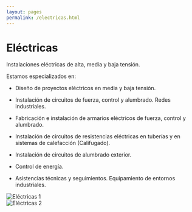 ```yaml
---
layout: pages
permalink: /electricas.html
---
```

<h1 class="text-black center">Eléctricas</h1>

<div class="container">
<div class="row">
<div class="col-12 col-lg-6">
Instalaciones eléctricas de alta, media y baja tensión.

Estamos especializados en:

- Diseño de proyectos eléctricos en media y baja tensión.

- Instalación de circuitos de fuerza, control y alumbrado. Redes industriales.

- Fabricación e instalación de armarios eléctricos de fuerza, control y alumbrado.

- Instalación de circuitos de resistencias eléctricas en tuberías y en sistemas de calefacción (Califugado).

- Instalación de circuitos de alumbrado exterior.

- Control de energía.

- Asistencias técnicas y seguimientos. Equipamiento de entornos industriales.
</div>
<div class="col-12 col-lg-6">
<div class="row">
<div class="col-12 col-lg-12 col-sm-6">
<img src="{{site.url}}{{site.baseurl}}/assets/media/electricas/1.jpg" class="img-fluid" alt="Eléctricas 1">
</div>
<div class="col-12 col-lg-12 col-sm-6">
<img src="{{site.url}}{{site.baseurl}}/assets/media/electricas/2.jpg" class="img-fluid" alt="Eléctricas 2">
</div>
</div>
</div>
</div>
</div>